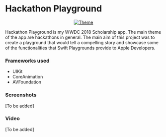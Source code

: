 # Hackathon Playground

<center><a href="https://ibb.co/hhksFH"><img src="https://preview.ibb.co/f99KvH/Theme.png" alt="Theme" border="0"></a></center>

Hackathon Playground is my WWDC 2018 Scholarship app.  The main theme of the app are hackathons in general. The main aim of this project was to create a playground that would tell a compelling story and showcase some of the functionalities that Swift Playgrounds provide to Apple Developers.

### Frameworks used

- UIKit
- CoreAnimation
- AVFoundation

### Screenshots

[To be added]

### Video

[To be added]
